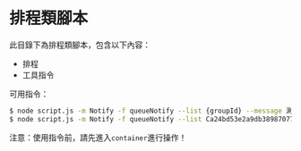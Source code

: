 # 排程類腳本

此目錄下為排程類腳本，包含以下內容：

- 排程
- 工具指令

可用指令：
```bash
$ node script.js -m Notify -f queueNotify --list {groupId} --message 測試 --senderName {senderName}
$ node script.js -m Notify -f queueNotify --list Ca24bd53e2a9db3898707786e0f7e9c37 --message 恭喜此群被選中為封測群組，請快輸入/worldboss來拯救蘭德索爾世界吧！ --senderName 創造神
```

注意：使用指令前，請先進入`container`進行操作！
